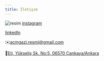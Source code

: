 ```yaml
---
title: İletişim
---
```

![resim](/static/media/instagramtransparant.png) [instagram](https://www.instagram.com/acmgazi/)

 [linkedln](https://www.linkedin.com/company/acmgazi/posts/?feedView=all)

   ✉️acmgazi.resmi@gmail.com

📍[Eti, Yükseliş Sk. No:5, 06570 Çankaya/Ankara](https://www.google.com/maps/place//data=!4m2!3m1!1s0x14d34efa2943c777:0x1c83699501e96360?sa=X&ved=1t:8290&ictx=111)
